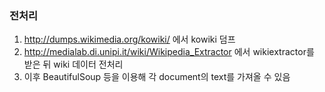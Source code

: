 ### 전처리
1. http://dumps.wikimedia.org/kowiki/ 에서 kowiki 덤프
2. http://medialab.di.unipi.it/wiki/Wikipedia_Extractor 에서 wikiextractor를 받은 뒤 wiki 데이터 전처리
3. 이후 BeautifulSoup 등을 이용해 각 document의 text를 가져올 수 있음
